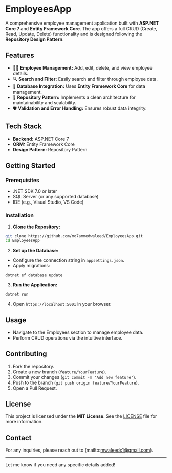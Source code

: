 # EmployeesApp

A comprehensive employee management application built with **ASP.NET Core 7** and **Entity Framework Core**. The app offers a full CRUD (Create, Read, Update, Delete) functionality and is designed following the **Repository Design Pattern**.

## Features

- 🧑‍💼 **Employee Management:** Add, edit, delete, and view employee details.
- 🔍 **Search and Filter:** Easily search and filter through employee data.
- 💾 **Database Integration:** Uses **Entity Framework Core** for data management.
- 🧠 **Repository Pattern:** Implements a clean architecture for maintainability and scalability.
- 🛡️ **Validation and Error Handling:** Ensures robust data integrity.

## Tech Stack

- **Backend:** ASP.NET Core 7
- **ORM:** Entity Framework Core
- **Design Pattern:** Repository Pattern

## Getting Started

### Prerequisites

- .NET SDK 7.0 or later
- SQL Server (or any supported database)
- IDE (e.g., Visual Studio, VS Code)

### Installation

1. **Clone the Repository:**
```bash
git clone https://github.com/mo7ammedwaleed/EmployeesApp.git
cd EmployeesApp
```

2. **Set up the Database:**
- Configure the connection string in `appsettings.json`.
- Apply migrations:
```bash
dotnet ef database update
```

3. **Run the Application:**
```bash
dotnet run
```

4. Open `https://localhost:5001` in your browser.

## Usage

- Navigate to the Employees section to manage employee data.
- Perform CRUD operations via the intuitive interface.

## Contributing

1. Fork the repository.
2. Create a new branch (`feature/YourFeature`).
3. Commit your changes (`git commit -m 'Add new feature'`).
4. Push to the branch (`git push origin feature/YourFeature`).
5. Open a Pull Request.

## License

This project is licensed under the **MIT License**. See the [LICENSE](LICENSE) file for more information.

## Contact

For any inquiries, please reach out to (mailto:mwaleedx1@gmail.com).

---

Let me know if you need any specific details added!
